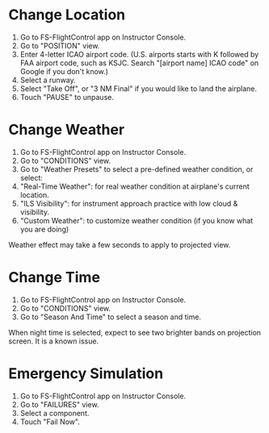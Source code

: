 # Change Location

1. Go to FS-FlightControl app on Instructor Console.
1. Go to "POSITION" view.
1. Enter 4-letter ICAO airport code. (U.S. airports starts with K followed by FAA airport code, such as KSJC. Search "[airport name] ICAO code" on Google if you don't know.)
1. Select a runway.
1. Select "Take Off", or "3 NM Final" if you would like to land the airplane.
1. Touch "PAUSE" to unpause.

# Change Weather

1. Go to FS-FlightControl app on Instructor Console.
1. Go to "CONDITIONS" view.
1. Go to "Weather Presets" to select a pre-defined weather condition, or select:
1. "Real-Time Weather": for real weather condition at airplane's current location.
1. "ILS Visibility": for instrument approach practice with low cloud & visibility.
1. "Custom Weather": to customize weather condition (if you know what you are doing)

Weather effect may take a few seconds to apply to projected view.

# Change Time

1. Go to FS-FlightControl app on Instructor Console.
1. Go to "CONDITIONS" view.
1. Go to "Season And Time" to select a season and time.

When night time is selected, expect to see two brighter bands on projection screen. It is a known issue.

# Emergency Simulation

1. Go to FS-FlightControl app on Instructor Console.
1. Go to "FAILURES" view.
1. Select a component.
1. Touch "Fail Now".
